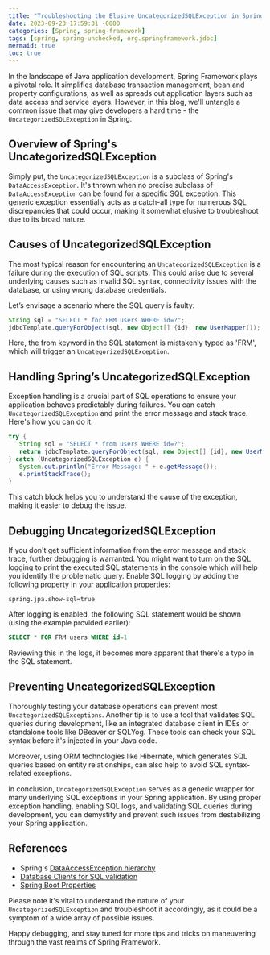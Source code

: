 ```yaml
---
title: "Troubleshooting the Elusive UncategorizedSQLException in Spring Framework"
date: 2023-09-23 17:59:31 -0000
categories: [Spring, spring-framework]
tags: [spring, spring-unchecked, org.springframework.jdbc]
mermaid: true
toc: true
---
```



In the landscape of Java application development, Spring Framework plays a pivotal role. It simplifies database transaction management, bean and property configurations, as well as spreads out application layers such as data access and service layers. However, in this blog, we'll untangle a common issue that may give developers a hard time - the `UncategorizedSQLException` in Spring.

## Overview of Spring's UncategorizedSQLException
Simply put, the `UncategorizedSQLException` is a subclass of Spring's `DataAccessException`. It's thrown when no precise subclass of `DataAccessException` can be found for a specific SQL exception. This generic exception essentially acts as a catch-all type for numerous SQL discrepancies that could occur, making it somewhat elusive to troubleshoot due to its broad nature.

## Causes of UncategorizedSQLException
The most typical reason for encountering an `UncategorizedSQLException` is a failure during the execution of SQL scripts. This could arise due to several underlying causes such as invalid SQL syntax, connectivity issues with the database, or using wrong database credentials.

Let’s envisage a scenario where the SQL query is faulty:

```java
String sql = "SELECT * for FRM users WHERE id=?";
jdbcTemplate.queryForObject(sql, new Object[] {id}, new UserMapper());
```
Here, the from keyword in the SQL statement is mistakenly typed as 'FRM', which will trigger an `UncategorizedSQLException`.

## Handling Spring’s UncategorizedSQLException 
Exception handling is a crucial part of SQL operations to ensure your application behaves predictably during failures. You can catch `UncategorizedSQLException` and print the error message and stack trace. Here's how you can do it:

```java
try {
   String sql = "SELECT * from users WHERE id=?";
   return jdbcTemplate.queryForObject(sql, new Object[] {id}, new UserMapper());
} catch (UncategorizedSQLException e) {
   System.out.println("Error Message: " + e.getMessage());
   e.printStackTrace();
}
```

This catch block helps you to understand the cause of the exception, making it easier to debug the issue.

## Debugging UncategorizedSQLException

If you don't get sufficient information from the error message and stack trace, further debugging is warranted. You might want to turn on the SQL logging to print the executed SQL statements in the console which will help you identify the problematic query. Enable SQL logging by adding the following property in your application.properties:

```properties
spring.jpa.show-sql=true
```

After logging is enabled, the following SQL statement would be shown (using the example provided earlier):

```sql
SELECT * FOR FRM users WHERE id=1
```
Reviewing this in the logs, it becomes more apparent that there's a typo in the SQL statement.

## Preventing UncategorizedSQLException

Thoroughly testing your database operations can prevent most `UncategorizedSQLExceptions`. Another tip is to use a tool that validates SQL queries during development, like an integrated database client in IDEs or standalone tools like DBeaver or SQLYog. These tools can check your SQL syntax before it's injected in your Java code.

Moreover, using ORM technologies like Hibernate, which generates SQL queries based on entity relationships, can also help to avoid SQL syntax-related exceptions.

In conclusion, `UncategorizedSQLException` serves as a generic wrapper for many underlying SQL exceptions in your Spring application. By using proper exception handling, enabling SQL logs, and validating SQL queries during development, you can demystify and prevent such issues from destabilizing your Spring application.

## References
- Spring's [DataAccessException hierarchy](https://docs.spring.io/spring-framework/docs/current/javadoc-api/org/springframework/dao/DataAccessException.html)
- [Database Clients for SQL validation](https://www.jetbrains.com/datagrip/features/)
- [Spring Boot Properties](https://docs.spring.io/spring-boot/docs/current/reference/html/application-properties.html)

Please note it's vital to understand the nature of your `UncategorizedSQLException` and troubleshoot it accordingly, as it could be a symptom of a wide array of possible issues.

Happy debugging, and stay tuned for more tips and tricks on maneuvering through the vast realms of Spring Framework.
